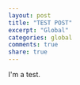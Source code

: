 ```yaml
---
layout: post
title: "TEST POST"
excerpt: "Global"
categories: global
comments: true
share: true
---
```


I'm a test.

